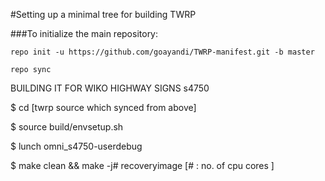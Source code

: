 #Setting up a minimal tree for building TWRP


###To initialize the main repository:

````
repo init -u https://github.com/goayandi/TWRP-manifest.git -b master
````
```````
repo sync 
```````
BUILDING IT FOR WIKO HIGHWAY SIGNS s4750 

$ cd [twrp source which synced from above]

$ source build/envsetup.sh 

$ lunch omni_s4750-userdebug 

$ make clean && make -j# recoveryimage  [# : no. of cpu cores ] 
